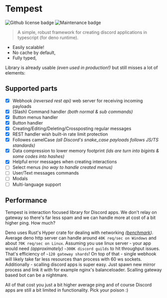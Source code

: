 # Tempest

<img alt="Github license badge" src="https://img.shields.io/github/license/Amatsagu/tempest" />
<img alt="Maintenance badge" src="https://img.shields.io/maintenance/yes/2024" />

> A simple, robust framework for creating discord applications in typescript (for deno runtime).

- Easily scalable!
- No cache by default,
- Fully typed,

Library is already usable *(even used in production!)* but still misses a lot of elements:

## Supported parts

- [x] Webhook *(reversed rest api)* web server for receiving incoming payloads
- [x] (Slash) Command handler *(both normal & sub commands)*
- [x] Button menus handler
- [x] Button handler
- [x] Creating/Editing/Deleting/Crossposting regular messages
- [x] REST handler wish built-in rate limit protection
- [x] Followes camelCase *(all Discord's snake_case payloads follows JS/TS standards)*
- [x] Data compression to lower memory footprint *(ids are turn into bigints & some codes into hashes)*
- [x] Helpful error messages when creating interactions
- [ ] Select menus *(no way to handle created menus)*
- [ ] User/Text messages commands
- [ ] Modals
- [ ] Multi-language support

## Performance

Tempest is interaction focused library for Discord apps. We don't relay on gateway so there's far less spam and we can
handle more at cost of a bit higher ping. How much?

Deno uses Rust's Hyper crate for dealing with networking *([benchmark](https://deno.land/benchmarks#http-server-throughput))*.
Average deno http server can handle around `40K req/sec on Windows` and about `70K req/sec on Linux`.
Assuming you use linux server - your app would need *(approximately)* `~300K discord guilds` to hit throughput issues.
That's efficiency of `~120 gateway shards`!
On top of that - single webhook will likely take far less resources than process with 60 ws sockets.
Additionally - scalling discord apps is super easy.
Just spawn new mirror process and link it with for example nginx's balanceloader.
Scalling gateway based bot can be a nightmare.

All of that cost you just a bit higher average ping and of course Discord apps are still a bit limited in functionality. Pick your poison :)
